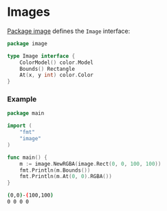 # Images

[Package image](https://golang.org/pkg/image/#Image) defines the `Image` interface:

```go
package image

type Image interface {
    ColorModel() color.Model
    Bounds() Rectangle
    At(x, y int) color.Color
}
```

### Example

```go
package main

import (
	"fmt"
	"image"
)

func main() {
	m := image.NewRGBA(image.Rect(0, 0, 100, 100))
	fmt.Println(m.Bounds())
	fmt.Println(m.At(0, 0).RGBA())
}
```

```bash
(0,0)-(100,100)
0 0 0 0
```
